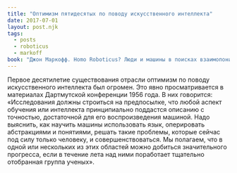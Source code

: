 ```yaml
---
title: "Оптимизм пятидесятых по поводу искусственного интеллекта"
date: 2017-07-01
layout: post.njk
tags:
  - posts
  - roboticus
  - markoff
book: "Джон Маркофф. Homo Roboticus? Люди и машины в поисках взаимопонимания"
---
```


Первое десятилетие существования отрасли оптимизм по поводу искусственного интеллекта был огромен. Это явно просматривается в материалах Дартмутской конференции 1956 года. В них говорится: «Исследования должны строиться на предпосылке, что любой аспект обучения или интеллекта принципиально поддастся описанию с точностью, достаточной для его воспроизведения машиной. Надо выяснить, как научить машины использовать язык, оперировать абстракциями и понятиями, решать такие проблемы, которые сейчас под силу только человеку, и совершенствоваться. Мы полагаем, что в одной или нескольких из этих областей можно добиться значительного прогресса, если в течение лета над ними поработает тщательно отобранная группа ученых».
